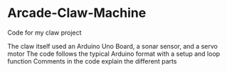 # Arcade-Claw-Machine
Code for my claw project

The claw itself used an Arduino Uno Board, a sonar sensor, and a servo motor
The code follows the typical Arduino format with a setup and loop function
Comments in the code explain the different parts
